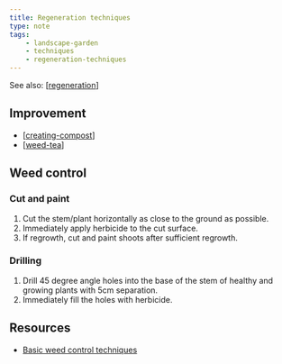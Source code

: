```yaml
---
title: Regeneration techniques
type: note
tags: 
    - landscape-garden
    - techniques
    - regeneration-techniques
--- 
```


See also: [[regeneration]]

## Improvement

- [[creating-compost]]
- [[weed-tea]]

## Weed control

### Cut and paint

1. Cut the stem/plant horizontally as close to the ground as possible.
2. Immediately apply herbicide to the cut surface.
3. If regrowth, cut and paint shoots after sufficient regrowth.

### Drilling

1. Drill 45 degree angle holes into the base of the stem of healthy and growing plants with 5cm separation.
2. Immediately fill the holes with herbicide.

## Resources

- [Basic weed control techniques](https://www.lls.nsw.gov.au/__data/assets/pdf_file/0020/1240175/Basic-Weed-control-techniques.pdf)

[//begin]: # "Autogenerated link references for markdown compatibility"
[regeneration]: ../regeneration "Bush regeneration (Wood duck meadows)"
[creating-compost]: creating-compost "Creating compost"
[weed-tea]: weed-tea "Weed tea"
[//end]: # "Autogenerated link references"